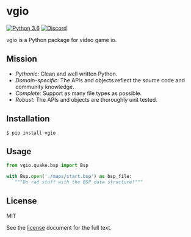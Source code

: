 # vgio

[![Python 3.6](https://img.shields.io/badge/python-3.6-blue.svg)]() [![Discord](https://img.shields.io/badge/discord-chat-7289DA.svg)](https://discord.gg/KvwmdXA)

vgio is a Python package for video game io.

## Mission

- *Pythonic:* Clean and well written Python.
- *Domain-specific:* The APIs and objects reflect the source code and community knowledge.
- *Complete:* Support as many file types as possible.
- *Robust:* The APIs and objects are thoroughly unit tested.

## Installation
`$ pip install vgio`

## Usage
```python
from vgio.quake.bsp import Bsp

with Bsp.open('./maps/start.bsp') as bsp_file:
   """Do rad stuff with the BSP data structure!"""
```

## License
MIT

See the [license](./LICENSE) document for the full text.
